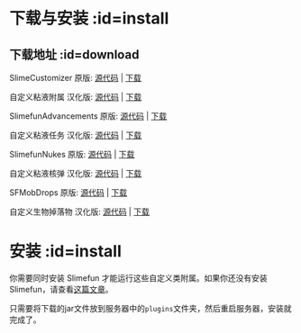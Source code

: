 # 下载与安装 :id=install

## 下载地址 :id=download

SlimeCustomizer 原版: [源代码](https://github.com/NCBPFluffyBear/SlimeCustomizer) | [下载](https://thebusybiscuit.github.io/builds/NCBPFluffyBear/SlimeCustomizer/master/)

自定义粘液附属 汉化版: [源代码](https://github.com/SlimefunGuguProject/SlimeCustomizer) | [下载](https://builds.guizhanss.net/SlimefunGuguProject/SlimeCustomizer/master)

SlimefunAdvancements 原版: [源代码](https://github.com/qwertyuioplkjhgfd/SlimefunAdvancements) | [下载](https://thebusybiscuit.github.io/builds/qwertyuioplkjhgfd/SlimefunAdvancements/main/)

自定义粘液任务 汉化版: [源代码](https://github.com/SlimefunGuguProject/SlimefunAdvancements) | [下载](https://builds.guizhanss.net/ybw0014/SlimefunAdvancements-CN/main)

SlimefunNukes 原版: [源代码](https://github.com/lofi-enjoyer/SlimefunNukes) | [下载](https://github.com/lofi-enjoyer/SlimefunNukes/releases)

自定义粘液核弹 汉化版: [源代码](https://github.com/SlimefunGuguProject/SlimefunNukes) | [下载](https://builds.guizhanss.net/SlimefunGuguProject/SlimefunNukes/master)

SFMobDrops 原版: [源代码](https://github.com/WalshyDev/SFMobDrops) | [下载](https://thebusybiscuit.github.io/builds/WalshyDev/SFMobDrops/main/)

自定义生物掉落物 汉化版: [源代码](https://github.com/SlimefunGuguProject/SFMobDrops) | [下载](https://builds.guizhanss.net/SlimefunGuguProject/SFMobDrops/main)

# 安装 :id=install

你需要同时安装 Slimefun 才能运行这些自定义类附属。如果你还没有安装 Slimefun，请查看[这篇文章](https://slimefun-wiki.guizhanss.cn/Installing-Slimefun)。

只需要将下载的jar文件放到服务器中的`plugins`文件夹，然后重启服务器，安装就完成了。

